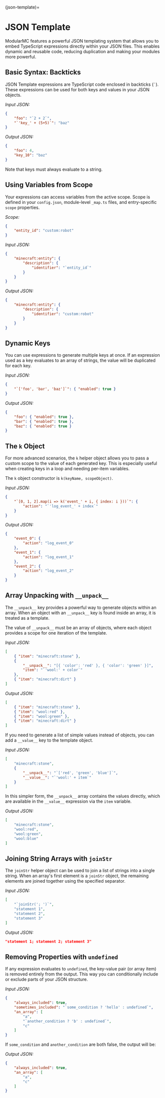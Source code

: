 (json-template)=
# JSON Template

ModularMC features a powerful JSON templating system that allows you to embed TypeScript expressions directly within your JSON files. This enables dynamic and reusable code, reducing duplication and making your modules more powerful.

## Basic Syntax: Backticks

JSON Template expressions are TypeScript code enclosed in backticks (`` ` ``). These expressions can be used for both keys and values in your JSON objects.

*Input JSON:*
```json
{
    "foo": "`2 + 2`",
    "`'key_' + (5+5)`": "baz"
}
```

*Output JSON:*
```json
{
    "foo": 4,
    "key_10": "baz"
}
```
Note that keys must always evaluate to a string.

## Using Variables from Scope

Your expressions can access variables from the active scope. Scope is defined in your `config.json`, module-level `_map.ts` files, and entry-specific `scope` properties.

*Scope:*
```json
{
    "entity_id": "custom:robot"
}
```

*Input JSON:*
```json
{
    "minecraft:entity": {
        "description": {
            "identifier": "`entity_id`"
        }
    }
}
```

*Output JSON:*
```json
{
    "minecraft:entity": {
        "description": {
            "identifier": "custom:robot"
        }
    }
}
```

## Dynamic Keys

You can use expressions to generate multiple keys at once. If an expression used as a key evaluates to an array of strings, the value will be duplicated for each key.

*Input JSON:*
```json
{ 
    "`['foo', 'bar', 'baz']`": { "enabled": true }
}
```

*Output JSON:*
```json
{
    "foo": { "enabled": true },
    "bar": { "enabled": true },
    "baz": { "enabled": true }
}
```

## The `k` Object

For more advanced scenarios, the `k` helper object allows you to pass a custom scope to the value of each generated key. This is especially useful when creating keys in a loop and needing per-item variables.

The `k` object constructor is `k(keyName, scopeObject)`.

*Input JSON:*
```json
{
    "`[0, 1, 2].map(i => k('event_' + i, { index: i }))`": {
        "action": "`'log_event_' + index`"
    }
}
```
*Output JSON:*
```json
{
    "event_0": {
        "action": "log_event_0"
    },
    "event_1": {
        "action": "log_event_1"
    },
    "event_2": {
        "action": "log_event_2"
    }
}
```

## Array Unpacking with `__unpack__`

The `__unpack__` key provides a powerful way to generate objects within an array. When an object with an `__unpack__` key is found inside an array, it is treated as a template.

The value of `__unpack__` must be an array of objects, where each object provides a scope for one iteration of the template.

*Input JSON:*
```json
[
    { "item": "minecraft:stone" },
    {
        "__unpack__": "[{ 'color': 'red' }, { 'color': 'green' }]",
        "item": "`'wool:' + color`"
    },
    { "item": "minecraft:dirt" }
]
```

*Output JSON:*
```json
[
    { "item": "minecraft:stone" },
    { "item": "wool:red" },
    { "item": "wool:green" },
    { "item": "minecraft:dirt" }
]
```

If you need to generate a list of simple values instead of objects, you can add a `__value__` key to the template object.

*Input JSON:*
```json
[
    "minecraft:stone",
    {
        "__unpack__": "`['red', 'green', 'blue']`",
        "__value__": "`'wool:' + item`"
    }
]
```
In this simpler form, the `__unpack__` array contains the values directly, which are available in the `__value__` expression via the `item` variable.

*Output JSON:*
```json
[
    "minecraft:stone",
    "wool:red",
    "wool:green",
    "wool:blue"
]
```

## Joining String Arrays with `joinStr`

The `joinStr` helper object can be used to join a list of strings into a single string. When an array's first element is a `joinStr` object, the remaining elements are joined together using the specified separator.

*Input JSON:*
```json
[
    "`joinStr('; ')`",
    "statement 1",
    "statement 2",
    "statement 3"
]
```

*Output JSON:*
```json
"statement 1; statement 2; statement 3"
```

## Removing Properties with `undefined`

If any expression evaluates to `undefined`, the key-value pair (or array item) is removed entirely from the output. This way you can conditionally include or exclude parts of your JSON structure.

*Input JSON:*
```json
{
    "always_included": true,
    "sometimes_included": "`some_condition ? 'hello' : undefined`",
    "an_array": [
        "a",
        "`another_condition ? 'b' : undefined`",
        "c"
    ]
}
```

If `some_condition` and `another_condition` are both false, the output will be:

*Output JSON:*
```json
{
    "always_included": true,
    "an_array": [
        "a",
        "c"
    ]
}
```
